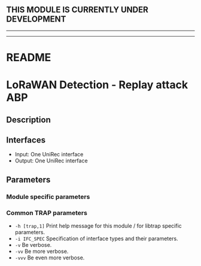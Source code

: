 ## THIS MODULE IS CURRENTLY UNDER DEVELOPMENT
---

---
# README
# LoRaWAN Detection - Replay attack ABP

## Description

## Interfaces
- Input: One UniRec interface
- Output: One UniRec interface
  
## Parameters
### Module specific parameters


### Common TRAP parameters
- `-h [trap,1]`      Print help message for this module / for libtrap specific parameters.
- `-i IFC_SPEC`      Specification of interface types and their parameters.
- `-v`               Be verbose.
- `-vv`              Be more verbose.
- `-vvv`             Be even more verbose.
